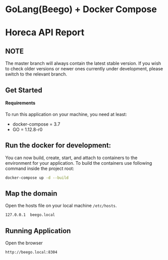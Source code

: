 # GoLang(Beego) + Docker Compose

Horeca API Report
======

NOTE
----
The master branch will always contain the latest stable version. If you wish to check older versions or newer ones currently under development, please switch to the relevant branch.

Get Started
-----------

#### Requirements

To run this application on your machine, you need at least:

* docker-compose = 3.7
* GO = 1.12.8-r0


Run the docker for development:
---------------------
You can now build, create, start, and attach to containers to the environment for your application. To build the containers use following command inside the project root:

```bash
docker-compose up -d --build
```

Map the domain
------------------------------------
Open the hosts file on your local machine `/etc/hosts`.
```bash
127.0.0.1  beego.local
```

Running Application
------------------------------------
Open the browser
```bash
http://beego.local:8304
```


